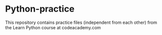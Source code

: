 # Python-practice
This repository contains practice files (independent from each other) from the Learn Python course at codeacademy.com
